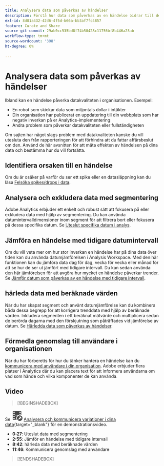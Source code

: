 ```yaml
---
title: Analysera data som påverkas av händelser
description: Förstå hur data som påverkas av en händelse bidrar till den övergripande datakvaliteten.
exl-id: 8d81a432-42d6-4f5d-b66a-bb3af7fc4857
feature: Curate and Share
source-git-commit: 29ab0cc535bd8f74b50428c11756bf8b446a23ab
workflow-type: tm+mt
source-wordcount: '398'
ht-degree: 0%

---
```


# Analysera data som påverkas av händelser

Ibland kan en händelse påverka datakvaliteten i organisationen. Exempel:

* En robot som skickar data som miljontals dollar i intäkter
* Din organisation har publicerat en uppdatering till din webbplats som har negativ inverkan på er Analytics-implementering
* Andra problem som påverkar datakvaliteten eller fullständigheten

Om sajten har något slags problem med datakvaliteten kanske du vill utesluta den från rapporteringen för att förhindra att du fattar affärsbeslut om den. Använd de här avsnitten för att mäta effekten av händelsen på dina data och bestämma hur du vill fortsätta.

## Identifiera orsaken till en händelse

Om du är osäker på varför du ser ett spike eller en datasläppning kan du läsa [Felsöka spikes/drops i data](spikes-drops.md).

## Analysera och exkludera data med segmentering

Adobe Analytics erbjuder ett enkelt och robust sätt att fokusera på eller exkludera data med hjälp av segmentering. Du kan använda datumintervalldimensioner inom segment för att filtrera bort eller fokusera på dessa specifika datum. Se [Uteslut specifika datum i analys](segments.md).

## Jämföra en händelse med tidigare datumintervall

Om du vill veta mer om hur stor inverkan en händelse har på dina data över tiden kan du använda datumjämförelsen i Analysis Workspace. Med den här funktionen kan du jämföra data dag för dag, vecka för vecka eller månad för att se hur de ser ut jämfört med tidigare intervall. Du kan sedan använda den här jämförelsen för att avgöra hur mycket en händelse påverkar trender. Se [Jämför datum som påverkas av en händelse med tidigare intervall](compare-dates.md).

## härleda data med beräknade värden

När du har skapat segment och använt datumjämförelse kan du kombinera båda dessa begrepp för att korrigera trenddata med hjälp av beräknade värden. Inkludera segmenten i ett beräknat mätvärde och multiplicera sedan de berörda dagarna med den förskjutning som påträffades vid jämförelse av datum. Se [Härledda data som påverkas av händelser](calcmetrics.md).

## Förmedla genomslag till användare i organisationen

När du har förberetts för hur du tänker hantera en händelse kan du [kommunicera med användare i din organisation](communicate.md). Adobe erbjuder flera platser i Analytics där du kan placera text för att informera användarna om vad som hände och vilka komponenter de kan använda.

## Video

>[!BEGINSHADEBOX]

Se ![VideoCheckedOut](/help/assets/icons/VideoCheckedOut.svg) [Analysera och kommunicera variationer i dina data](https://video.tv.adobe.com/v/33316?quality=12&learn=on){target="_blank"} för en demonstrationsvideo.

* **0:27**: Uteslut data med segmentering
* **2:55**: Jämför en händelse med tidigare intervall
* **8:42**: härleda data med beräknade värden
* **11:46**: Kommunicera genomslag med användare

>[!ENDSHADEBOX]


